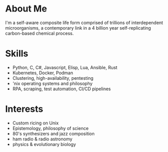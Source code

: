 # About Me
I'm a self-aware composite life form comprised of trillions of interdependent microorganisms, a contemporary link in a 4 billion year self-replicating carbon-based chemical process.

# Skills
- Python, C, C#, Javascript, Elisp, Lua, Ansible, Rust
- Kubernetes, Docker, Podman
- Clustering, high-availability, pentesting
- 'nix operating systems and philosophy
- RPA, scraping, test automation, CI/CD pipelines

# Interests
- Custom ricing on Unix
- Epistemology, philosophy of science
- 80's synthesizers and jazz composition
- ham radio & radio astronomy
- physics & evolutionary biology
